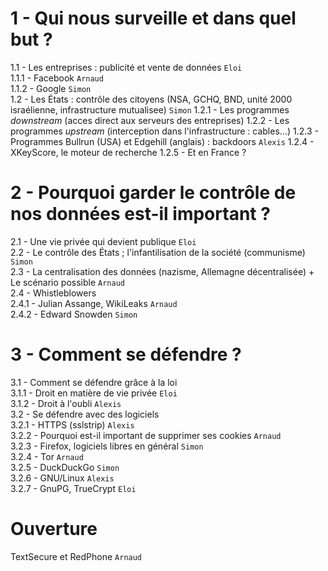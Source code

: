 1 - Qui nous surveille et dans quel but ?
===

1.1 - Les entreprises : publicité et vente de données `Eloi`  
  1.1.1 - Facebook `Arnaud`  
  1.1.2 - Google `Simon`  
1.2 - Les États : contrôle des citoyens (NSA, GCHQ, BND, unité 2000 israélienne, infrastructure mutualisee) `Simon` 
  1.2.1 - Les programmes _downstream_ (acces direct aux serveurs des entreprises)
  1.2.2 - Les programmes _upstream_ (interception dans l'infrastructure : cables...)
  1.2.3 - Programmes Bullrun (USA) et Edgehill (anglais) : backdoors `Alexis`
  1.2.4 - XKeyScore, le moteur de recherche
  1.2.5 - Et en France ?

2 - Pourquoi garder le contrôle de nos données est-il important ?
===

2.1 - Une vie privée qui devient publique `Eloi`  
2.2 - Le contrôle des États ; l'infantilisation de la société (communisme) `Simon`  
2.3 - La centralisation des données (nazisme, Allemagne décentralisée) + Le scénario possible `Arnaud`  
2.4 - Whistleblowers  
  2.4.1 - Julian Assange, WikiLeaks `Arnaud`  
  2.4.2 - Edward Snowden `Simon`  

3 - Comment se défendre ?
===

3.1 - Comment se défendre grâce à la loi  
  3.1.1 - Droit en matière de vie privée `Eloi`  
  3.1.2 - Droit à l'oubli `Alexis`  
3.2 - Se défendre avec des logiciels  
  3.2.1 - HTTPS (sslstrip) `Alexis`  
  3.2.2 - Pourquoi est-il important de supprimer ses cookies `Arnaud`  
  3.2.3 - Firefox, logiciels libres en général `Simon`  
  3.2.4 - Tor `Arnaud`  
  3.2.5 - DuckDuckGo `Simon`  
  3.2.6 - GNU/Linux `Alexis`  
  3.2.7 - GnuPG, TrueCrypt `Eloi`  

Ouverture
===

TextSecure et RedPhone `Arnaud`
